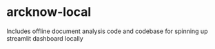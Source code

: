 # arcknow-local
Includes offline document analysis code and codebase for spinning up streamlit dashboard locally
